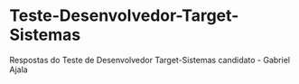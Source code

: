 # Teste-Desenvolvedor-Target-Sistemas
Respostas do Teste de  Desenvolvedor Target-Sistemas
candidato - Gabriel Ajala

